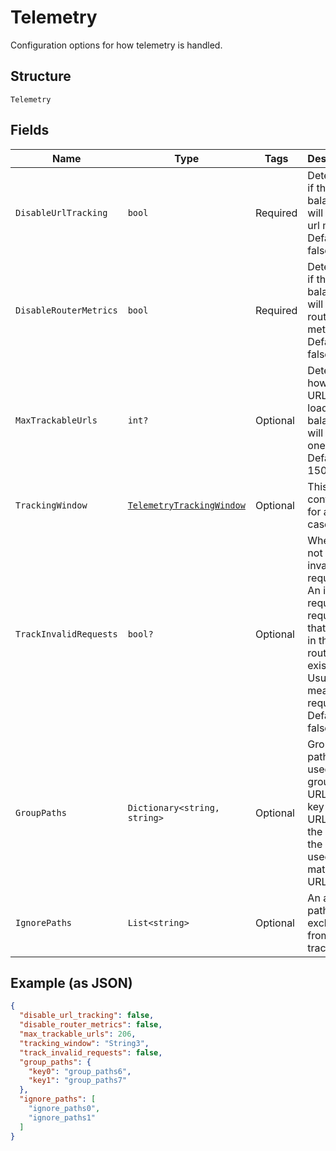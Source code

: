 
# Telemetry

Configuration options for how telemetry is handled.

## Structure

`Telemetry`

## Fields

| Name | Type | Tags | Description |
|  --- | --- | --- | --- |
| `DisableUrlTracking` | `bool` | Required | Determines if the load balancer will track url metrics. Defaults to false. |
| `DisableRouterMetrics` | `bool` | Required | Determines if the load balancer will track router metrics. Defaults to false. |
| `MaxTrackableUrls` | `int?` | Optional | Determines how many URLs the load balancer will track at one time. Defaults to 150. |
| `TrackingWindow` | [`TelemetryTrackingWindow`](../../doc/models/containers/telemetry-tracking-window.md) | Optional | This is a container for any-of cases. |
| `TrackInvalidRequests` | `bool?` | Optional | Whether or not to track invalid requests. An invalid request is a request that came in that no router existed for. Usually this means bot requests. Defaults to false. |
| `GroupPaths` | `Dictionary<string, string>` | Optional | Group paths is used to group URLs.  The key is the URL and the value is the regex used to match URLs. |
| `IgnorePaths` | `List<string>` | Optional | An array of paths to exclude from tracking. |

## Example (as JSON)

```json
{
  "disable_url_tracking": false,
  "disable_router_metrics": false,
  "max_trackable_urls": 206,
  "tracking_window": "String3",
  "track_invalid_requests": false,
  "group_paths": {
    "key0": "group_paths6",
    "key1": "group_paths7"
  },
  "ignore_paths": [
    "ignore_paths0",
    "ignore_paths1"
  ]
}
```

